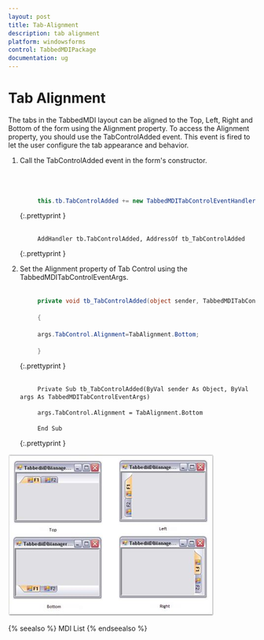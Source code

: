 ```yaml
---
layout: post
title: Tab-Alignment
description: tab alignment
platform: windowsforms
control: TabbedMDIPackage 
documentation: ug
---
```


# Tab Alignment

The tabs in the TabbedMDI layout can be aligned to the Top, Left, Right and Bottom of the form using the Alignment property. To access the Alignment property, you should use the TabControlAdded event. This event is fired to let the user configure the tab appearance and behavior.

1. Call the TabControlAdded event in the form's constructor.

   ~~~ cs



		this.tb.TabControlAdded += new TabbedMDITabControlEventHandler(tb_TabControlAdded);

   ~~~
   {:.prettyprint }

   ~~~ vbnet

		AddHandler tb.TabControlAdded, AddressOf tb_TabControlAdded

   ~~~
   {:.prettyprint }

2. Set the Alignment property of Tab Control using the TabbedMDITabControlEventArgs.

   ~~~ cs

		private void tb_TabControlAdded(object sender, TabbedMDITabControlEventArgs args)

		{

		args.TabControl.Alignment=TabAlignment.Bottom;

		}   

   ~~~
   {:.prettyprint }

   ~~~ vbnet

		Private Sub tb_TabControlAdded(ByVal sender As Object, ByVal args As TabbedMDITabControlEventArgs)

		args.TabControl.Alignment = TabAlignment.Bottom

		End Sub

   ~~~
   {:.prettyprint }


![](Tab-Alignment_images/Tab-Alignment_img1.jpeg)



{% seealso %}
MDI List
{% endseealso %}



